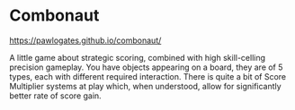 # Combonaut
https://pawlogates.github.io/combonaut/

A little game about strategic scoring, combined with high skill-celling precision gameplay. You have objects appearing on a board, they are of 5 types, each with different required interaction. There is quite a bit of Score Multiplier systems at play which, when understood, allow for significantly better rate of score gain.
